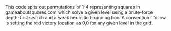 
This code spits out permutations of 1-4 representing squares in gameaboutsquares.com which solve a given level using a brute-force depth-first search and a weak heuristic bounding box.
A convention I follow is setting the red victory location as 0,0 for any given level in the grid. 

